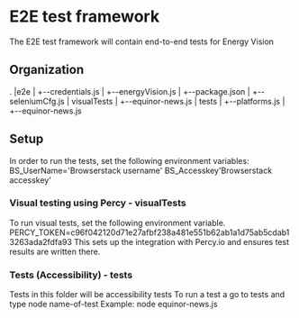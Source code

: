 # E2E test framework

The E2E test framework will contain end-to-end tests for Energy Vision

## Organization

.
|e2e
|   +--credentials.js
|   +--energyVision.js
|   +--package.json
|   +--seleniumCfg.js
|   visualTests
|       +--equinor-news.js
|   tests
|       +--platforms.js
|       +--equinor-news.js
    


## Setup

In order to run the tests, set the following environment variables:
BS_UserName='Browserstack username'
BS_Accesskey'Browserstack accesskey'

### Visual testing using Percy - visualTests
To run visual tests, set the following environment variable.
PERCY_TOKEN=c96f042120d71e27afbf238a481e551b62ab1a1d75ab5cdab13263ada2fdfa93
This sets up the integration with Percy.io and ensures test results are written there.

### Tests (Accessibility) - tests
Tests in this folder will be accessibility tests
To run a test a go to tests and type
node name-of-test
Example:
node equinor-news.js
